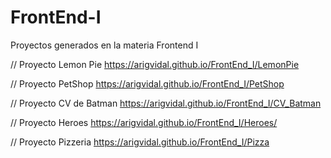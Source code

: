 # FrontEnd-I
Proyectos generados en la materia Frontend I

// Proyecto Lemon Pie
https://arigvidal.github.io/FrontEnd_I/LemonPie

// Proyecto PetShop
https://arigvidal.github.io/FrontEnd_I/PetShop

// Proyecto CV de Batman
https://arigvidal.github.io/FrontEnd_I/CV_Batman

// Proyecto Heroes
https://arigvidal.github.io/FrontEnd_I/Heroes/

// Proyecto Pizzeria
https://arigvidal.github.io/FrontEnd_I/Pizza